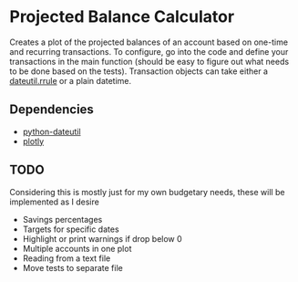# Projected Balance Calculator

Creates a plot of the projected balances of an account based on one-time and recurring transactions.
To configure, go into the code and define your transactions in the main function (should be easy
to figure out what needs to be done based on the tests). Transaction objects can take either a [dateutil.rrule](https://dateutil.readthedocs.io/en/stable/rrule.html) or a
plain datetime.

## Dependencies
* [python-dateutil](https://pypi.python.org/pypi/python-dateutil)
* [plotly](https://pypi.python.org/pypi/plotly)

## TODO
Considering this is mostly just for my own budgetary needs, these will be implemented as I desire

* Savings percentages
* Targets for specific dates
* Highlight or print warnings if drop below 0
* Multiple accounts in one plot
* Reading from a text file
* Move tests to separate file